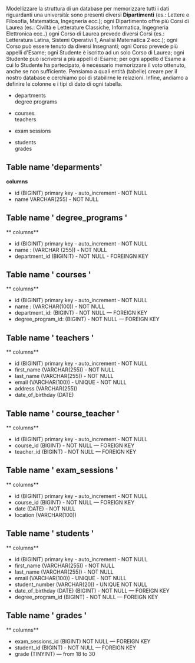 Modellizzare la struttura di un database per memorizzare tutti i dati riguardanti una università:
sono presenti diversi **Dipartimenti** (es.: Lettere e Filosofia, Matematica, Ingegneria ecc.);
ogni Dipartimento offre più Corsi di Laurea (es.: Civiltà e Letterature Classiche, Informatica, Ingegneria Elettronica ecc..)
ogni Corso di Laurea prevede diversi Corsi (es.: Letteratura Latina, Sistemi Operativi 1, Analisi Matematica 2 ecc.);
ogni Corso può essere tenuto da diversi Insegnanti;
ogni Corso prevede più appelli d'Esame;
ogni Studente è iscritto ad un solo Corso di Laurea;
ogni Studente può iscriversi a più appelli di Esame;
per ogni appello d'Esame a cui lo Studente ha partecipato, è necessario memorizzare il voto ottenuto, anche se non sufficiente. Pensiamo a quali entità (tabelle) creare per il nostro database e cerchiamo poi di stabilirne le relazioni. Infine, andiamo a definire le colonne e i tipi di dato di ogni tabella.

- departments  
   degree programs

- courses  
   teachers

- exam sessions

- students  
   grades

## Table name 'deparments'

**columns**

- id (BIGINIT) primary key - auto_increment - NOT NULL
- name VARCHAR(255) - NOT NULL

## Table name ' degree_programs '

** columns**

- id (BIGINIT) primary key - auto_increment - NOT NULL
- name : (VARCHAR (255)) - NOT NULL
- department_id (BIGINIT) - NOT NULL - FOREINGN KEY

## Table name ' courses '

** columns**

- id (BIGINIT) primary key - auto_increment - NOT NULL
- name : (VARCHAR(100)) - NOT NULL
- department_id: (BIGINT) - NOT NULL — FOREIGN KEY
- degree_program_id: (BIGINT) - NOT NULL — FOREIGN KEY

## Table name ' teachers '

** columns**

- id (BIGINIT) primary key - auto_increment - NOT NULL
- first_name (VARCHAR(255)) - NOT NULL
- last_name (VARCHAR(255)) - NOT NULL
- email (VARCHAR(100)) - UNIQUE - NOT NULL
- address (VARCHAR(255))
- date_of_birthday (DATE)

## Table name ' course_teacher '

** columns**

- id (BIGINIT) primary key - auto_increment - NOT NULL
- course_id (BIGINT) - NOT NULL — FOREIGN KEY
- teacher_id (BIGINT) - NOT NULL — FOREIGN KEY

## Table name ' exam_sessions '

** columns**

- id (BIGINIT) primary key - auto_increment - NOT NULL
- course_id (BIGINT) - NOT NULL — FOREIGN KEY
- date (DATE) - NOT NULL
- location (VARCHAR(100))

## Table name ' students '

** columns**

- id (BIGINIT) primary key - auto_increment - NOT NULL
- first_name (VARCHAR(255)) - NOT NULL
- last_name (VARCHAR(255)) - NOT NULL
- email (VARCHAR(100)) - UNIQUE - NOT NULL
- student_number (VARCHAR(20)) - UNIQUE NOT NULL
- date_of_birthday (DATE) (BIGINT) - NOT NULL — FOREIGN KEY
- degree_program_id (BIGINT) - NOT NULL — FOREIGN KEY

## Table name ' grades '

** columns**

- exam_sessions_id (BIGINT) NOT NULL — FOREIGN KEY
- student_id (BIGINT) - NOT NULL — FOREIGN KEY
- grade (TINYINT) — from 18 to 30
